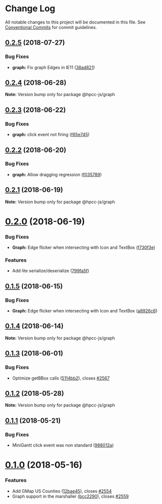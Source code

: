 # Change Log

All notable changes to this project will be documented in this file.
See [Conventional Commits](https://conventionalcommits.org) for commit guidelines.

<a name="0.2.5"></a>
## [0.2.5](https://github.com/hpcc-systems/Visualization/compare/@hpcc-js/graph@0.2.4...@hpcc-js/graph@0.2.5) (2018-07-27)


### Bug Fixes

* **graph:** Fix graph Edges in IE11 ([38ad821](https://github.com/hpcc-systems/Visualization/commit/38ad821))




<a name="0.2.4"></a>
## [0.2.4](https://github.com/hpcc-systems/Visualization/compare/@hpcc-js/graph@0.2.3...@hpcc-js/graph@0.2.4) (2018-06-28)




**Note:** Version bump only for package @hpcc-js/graph

<a name="0.2.3"></a>
## [0.2.3](https://github.com/hpcc-systems/Visualization/compare/@hpcc-js/graph@0.2.2...@hpcc-js/graph@0.2.3) (2018-06-22)


### Bug Fixes

* **graph:** click event not firing ([f65e745](https://github.com/hpcc-systems/Visualization/commit/f65e745))




<a name="0.2.2"></a>
## [0.2.2](https://github.com/hpcc-systems/Visualization/compare/@hpcc-js/graph@0.2.1...@hpcc-js/graph@0.2.2) (2018-06-20)


### Bug Fixes

* **graph:** Allow dragging regression ([f035789](https://github.com/hpcc-systems/Visualization/commit/f035789))




<a name="0.2.1"></a>
## [0.2.1](https://github.com/hpcc-systems/Visualization/compare/@hpcc-js/graph@0.2.0...@hpcc-js/graph@0.2.1) (2018-06-19)




**Note:** Version bump only for package @hpcc-js/graph

<a name="0.2.0"></a>
# [0.2.0](https://github.com/hpcc-systems/Visualization/compare/@hpcc-js/graph@0.1.5...@hpcc-js/graph@0.2.0) (2018-06-19)


### Bug Fixes

* **Graph:** Edge flicker when intersecting with Icon and TextBox ([f730f3e](https://github.com/hpcc-systems/Visualization/commit/f730f3e))


### Features

* Add lite serialize/deserialize ([799fa5f](https://github.com/hpcc-systems/Visualization/commit/799fa5f))




<a name="0.1.5"></a>
## [0.1.5](https://github.com/hpcc-systems/Visualization/compare/@hpcc-js/graph@0.1.4...@hpcc-js/graph@0.1.5) (2018-06-15)


### Bug Fixes

* **Graph:** Edge flicker when intersecting with Icon and TextBox ([a8926c6](https://github.com/hpcc-systems/Visualization/commit/a8926c6))




<a name="0.1.4"></a>
## [0.1.4](https://github.com/hpcc-systems/Visualization/compare/@hpcc-js/graph@0.1.3...@hpcc-js/graph@0.1.4) (2018-06-14)




**Note:** Version bump only for package @hpcc-js/graph

<a name="0.1.3"></a>
## [0.1.3](https://github.com/hpcc-systems/Visualization/compare/@hpcc-js/graph@0.1.2...@hpcc-js/graph@0.1.3) (2018-06-01)


### Bug Fixes

* Optimize getBBox calls ([5114bb2](https://github.com/hpcc-systems/Visualization/commit/5114bb2)), closes [#2567](https://github.com/hpcc-systems/Visualization/issues/2567)




<a name="0.1.2"></a>
## [0.1.2](https://github.com/hpcc-systems/Visualization/compare/@hpcc-js/graph@0.1.1...@hpcc-js/graph@0.1.2) (2018-05-28)




**Note:** Version bump only for package @hpcc-js/graph

<a name="0.1.1"></a>
## [0.1.1](https://github.com/hpcc-systems/Visualization/compare/@hpcc-js/graph@0.1.0...@hpcc-js/graph@0.1.1) (2018-05-21)


### Bug Fixes

* MiniGantt click event was non standard ([988012a](https://github.com/hpcc-systems/Visualization/commit/988012a))




<a name="0.1.0"></a>
# [0.1.0](https://github.com/hpcc-systems/Visualization/compare/@hpcc-js/graph@0.0.78...@hpcc-js/graph@0.1.0) (2018-05-16)


### Features

* Add GMap US Counties ([12bae45](https://github.com/hpcc-systems/Visualization/commit/12bae45)), closes [#2554](https://github.com/hpcc-systems/Visualization/issues/2554)
* Graph support in the marshaller ([bcc2290](https://github.com/hpcc-systems/Visualization/commit/bcc2290)), closes [#2559](https://github.com/hpcc-systems/Visualization/issues/2559)

